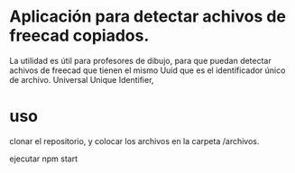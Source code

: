# Aplicación para detectar achivos de freecad copiados.

La utilidad es útil para profesores de dibujo, para que puedan detectar achivos de freecad
que tienen el mismo Uuid que es el identificador único de archivo.  Universal Unique Identifier,

# uso

clonar el repositorio, y colocar los archivos en la carpeta /archivos.

ejecutar
npm start 



